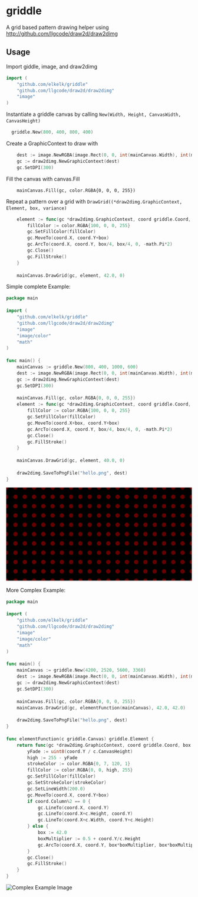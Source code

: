 # griddle
A grid based pattern drawing helper using http://github.com/llgcode/draw2d/draw2dimg

## Usage
Import giddle, image, and draw2dimg
```go
import (
	"github.com/elkelk/griddle"
	"github.com/llgcode/draw2d/draw2dimg"
	"image"
)
```

Instantiate a griddle canvas by calling `New(Width, Height, CanvasWidth, CanvasHeight)`
```go
  griddle.New(800, 400, 800, 400)
```

Create a GraphicContext to draw with
```go
	dest := image.NewRGBA(image.Rect(0, 0, int(mainCanvas.Width), int(mainCanvas.Height)))
	gc := draw2dimg.NewGraphicContext(dest)
	gc.SetDPI(300)
```

Fill the canvas with canvas.Fill
```
	mainCanvas.Fill(gc, color.RGBA{0, 0, 0, 255})
```

Repeat a pattern over a grid with `DrawGrid((*draw2dimg.GraphicContext, Element, box, variance)`
```go
	element := func(gc *draw2dimg.GraphicContext, coord griddle.Coord, box float64) {
		fillColor := color.RGBA{100, 0, 0, 255}
		gc.SetFillColor(fillColor)
		gc.MoveTo(coord.X, coord.Y+box)
		gc.ArcTo(coord.X, coord.Y, box/4, box/4, 0, -math.Pi*2)
		gc.Close()
		gc.FillStroke()
	}

	mainCanvas.DrawGrid(gc, element, 42.0, 0)
```

Simple complete Example:
```go
package main

import (
	"github.com/elkelk/griddle"
	"github.com/llgcode/draw2d/draw2dimg"
	"image"
	"image/color"
	"math"
)

func main() {
	mainCanvas := griddle.New(800, 400, 1000, 600)
	dest := image.NewRGBA(image.Rect(0, 0, int(mainCanvas.Width), int(mainCanvas.Height)))
	gc := draw2dimg.NewGraphicContext(dest)
	gc.SetDPI(300)

	mainCanvas.Fill(gc, color.RGBA{0, 0, 0, 255})
	element := func(gc *draw2dimg.GraphicContext, coord griddle.Coord, box float64) {
		fillColor := color.RGBA{100, 0, 0, 255}
		gc.SetFillColor(fillColor)
		gc.MoveTo(coord.X+box, coord.Y+box)
		gc.ArcTo(coord.X, coord.Y, box/4, box/4, 0, -math.Pi*2)
		gc.Close()
		gc.FillStroke()
	}

	mainCanvas.DrawGrid(gc, element, 40.0, 0)

	draw2dimg.SaveToPngFile("hello.png", dest)
}
```

![Simple Example Image](https://raw.githubusercontent.com/elkelk/griddle/master/examples/hello.png)

More Complex Example:
```go
package main

import (
	"github.com/elkelk/griddle"
	"github.com/llgcode/draw2d/draw2dimg"
	"image"
	"image/color"
	"math"
)

func main() {
	mainCanvas := griddle.New(4200, 2520, 5600, 3360)
	dest := image.NewRGBA(image.Rect(0, 0, int(mainCanvas.Width), int(mainCanvas.Height)))
	gc := draw2dimg.NewGraphicContext(dest)
	gc.SetDPI(300)

	mainCanvas.Fill(gc, color.RGBA{0, 0, 0, 255})
	mainCanvas.DrawGrid(gc, elementFunction(mainCanvas), 42.0, 42.0)

	draw2dimg.SaveToPngFile("hello.png", dest)
}

func elementFunction(c griddle.Canvas) griddle.Element {
	return func(gc *draw2dimg.GraphicContext, coord griddle.Coord, box float64) {
		yFade := uint8(coord.Y / c.CanvasHeight)
		high := 255 - yFade
		strokeColor := color.RGBA{0, 7, 120, 1}
		fillColor := color.RGBA{0, 0, high, 255}
		gc.SetFillColor(fillColor)
		gc.SetStrokeColor(strokeColor)
		gc.SetLineWidth(200.0)
		gc.MoveTo(coord.X, coord.Y+box)
		if coord.Column%2 == 0 {
			gc.LineTo(coord.X, coord.Y)
			gc.LineTo(coord.X+c.Height, coord.Y)
			gc.LineTo(coord.X+c.Width, coord.Y+c.Height)
		} else {
			box := 42.0
			boxMultiplier := 0.5 + coord.Y/c.Height
			gc.ArcTo(coord.X, coord.Y, box*boxMultiplier, box*boxMultiplier, 0, -math.Pi*2)
		}
		gc.Close()
		gc.FillStroke()
	}
}
```

![Complex Example Image](https://raw.githubusercontent.com/elkelk/griddle/master/examples/hello-complex.png)

